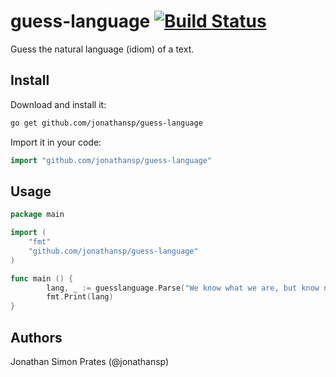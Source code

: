 # guess-language [![Build Status](https://travis-ci.org/jonathansp/guess-language.svg?branch=master)](https://travis-ci.org/jonathansp/guess-language)
Guess the natural language (idiom) of a text.


## Install

Download and install it:

```sh
go get github.com/jonathansp/guess-language
```

Import it in your code:

```go
import "github.com/jonathansp/guess-language"
```

## Usage
```go
package main

import (
    "fmt"
    "github.com/jonathansp/guess-language"
)

func main () {
        lang, _ := guesslanguage.Parse("We know what we are, but know not what we may be.")
        fmt.Print(lang)
}
```

## Authors

Jonathan Simon Prates (@jonathansp)
